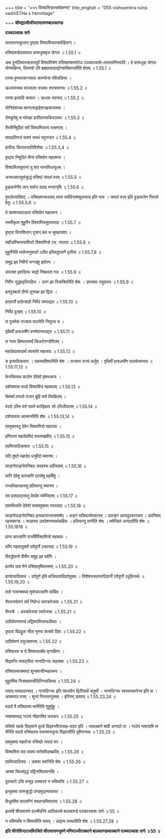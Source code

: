 +++
title = "०५५ विश्वामित्रास्त्रमोक्षणम्"
title_english = "055 vishvamitra ruins vashiSTHa s hermitage"

+++
**श्रीमद्वाल्मीकीयरामायणम्बालकाण्डः**

**पञ्चपञ्चाशः सर्गः**

ततस्तानाकुलान् दृष्ट्वा विश्वामित्रास्त्रमोहितान् ।

वसिष्ठश्चोदयामास कामधुक्सृज योगतः ॥ 1.55.1 ॥

अथ पुनर्दिव्यास्त्रलाभपूर्वं विश्वामित्रेण वसिष्ठाश्रमसंरोधः पञ्चपञ्चाशे–ततस्तानित्यादि । हे कामधुक् योगतः योगमहिम्ना, तिरश्चो ऽपि ब्रह्मप्रसादाद्योगशक्तिरस्तीति ज्ञेयम् ॥ 1.55.1 ॥

तस्या हुम्भारवाज्जाताः काम्भोजा रविसन्निभाः ।

ऊधसस्त्वथ सञ्जाताः पप्लवाः शस्त्रपाणयः ॥ 1.55.2 ॥

तस्या इत्यादि चत्वारः । ऊधसः स्तनात् ॥ 1.55.2 ॥

योनिदेशाच्च यवनाःशकृद्देशाच्छकास्तथा ।

रोमकूपेषु च म्लेच्छा हारीतास्सकिरातकाः ॥ 1.55.3 ॥

तैस्तैर्निषूदितं सर्वं विश्वामित्रस्य तत्क्षणात् ।

सपदातिगजं साश्वं सरथं रघुनन्दन ॥ 1.55.4 ॥

हारीताः किरातजातिविशेषाः ॥ 1.55.3,4 ॥

दृष्ट्वा निषूदितं सैन्यं वसिष्ठेन महात्मना ।

विश्वामित्रसुतानां तु शतं नानाविधायुधम् ।

अभ्यधावत्सुसंक्रुद्धं वसिष्ठं जपतां वरम् ॥ 1.55.5 ॥

हुङ्कारेणैव तान् सर्वान् ददाह भगवानृषिः ॥ 1.55.6 ॥

दृष्ट्वेत्यादिषट् । वसिष्ठमभ्यधावत् तस्य सर्वविनाशमूलत्वात् इति भावः । जपतां वरम् इति हुङ्कारेण निरासे हेतुः ॥ 1.55.5,6 ॥

ते साश्वरथपादाता वसिष्ठेन महात्मना ।

भस्मीकृता मुहूर्तेन विश्वामित्रसुतास्तदा ॥ 1.55.7 ॥

दृष्ट्वा विनाशितान् पुत्रान् बलं च सुमहायशाः ।

सव्रीडश्चिन्तयाविष्टो विश्वामित्रो ऽभ्ावत्तदा ॥ 1.55.8 ॥

मुहूर्तेनेति मासेनानुवाको ऽधीत इतिवदुपसर्गे तृतीया ॥ 1.55.7,8 ॥

समुद्र इव निर्वेगो भग्नदंष्ट्र इवोरगः ।

उपरक्त इवादित्यः सद्यो निष्प्रभतां गतः ॥ 1.55.9 ॥

निर्वेगः युद्धप्रवृत्तिरहितः । उरग इव निःशक्तिरिति शेषः । उपरक्तः राहुग्रस्तः ॥ 1.55.9 ॥

हतपुत्रबलो दीनो लूनपक्ष इव द्विजः ।

हतदर्प्पो हतोत्साहो निर्वेदं समपद्यत ॥ 1.55.10 ॥

निर्वेदं दुःखम् ॥ 1.55.10 ॥

स पुत्रमेकं राज्याय पालयेति नियुज्य च ।

पृथिवीं क्षत्रधर्म्मेण वनमेवान्वपद्यत ॥ 1.55.11 ॥

स गत्वा हिमवत्पार्श्वं किन्नरोरगसेवितम् ।

महादेवप्रसादार्थं तपस्तेपे महातपाः ॥ 1.55.12 ॥

स इत्यादिचत्वारः । एकमवशिष्टमिति शेषः । राज्याय राज्यं कर्तुम् । पृथिवीं क्षत्रधर्म्येण पालयेत्यन्वयः ॥ 1.55.11,12 ॥

केनचित्त्वथ कालेन देवेशो वृषभध्वजः ।

दर्शयामास वरदो विश्वामित्रं महाबलम् ॥ 1.55.13 ॥

किमर्थं तप्यसे राजन् ब्रूहि यत्ते विवक्षितम् ।

वरदो ऽस्मि वरो यस्ते काङ्क्षितः सो ऽभिधीयताम् ॥ 1.55.14 ॥

दर्शयामास आत्मानमिति शेषः ॥ 1.55.13,14 ॥

एवमुक्तस्तु देवेन विश्वामित्रो महातपाः ।

प्रणिपत्य महादेवमिदं वचनमब्रवीत् ॥ 1.55.15 ॥

एवमित्यादिचत्वारः ॥ 1.55.15 ॥

यदि तुष्टो महादेव धनुर्वेदो ममानघ ।

साङ्गोपाङ्गोपनिषदः सरहस्यः प्रदीयताम् ॥ 1.55.16 ॥

यानि देवेषु चास्त्राणि दानवेषु महर्षिषु ।

गन्धर्वयक्षरक्षस्सु प्रतिभान्तु ममानघ ।

तव प्रसादाद्भवतु देवदेव ममेप्सितम् ॥ 1.55.17 ॥

एवमस्त्विति देवेशो वाक्यमुक्त्वा गतस्तदा ॥ 1.55.18 ॥

साङ्गोपाङ्गोपनिषद इत्यकारान्तत्वमार्षम् । अङ्गं सन्निपत्योपकारम् । उपाङ्गं आरादुपकारकम् । उपनिषत् रहस्यमन्त्रः । सरहस्यः उपदेशगम्यार्थसहितः । प्रतिभान्तु तानीति शेषः । ममेप्सितं अन्यदपीति शेषः ॥ 1.55.1618 ॥

प्राप्य चास्त्राणि राजर्षिर्विश्वामित्रो महाबलः ।

दर्पेण महतायुक्तो दर्पपूर्णो ऽभवत्तदा ॥ 1.55.19 ॥

विवर्द्धमानो वीर्येण समुद्र इव पर्वणि ।

हतमेव तदा मेने वसिष्ठमृषिसत्तमम् ॥ 1.55.20 ॥

प्राप्येत्यादिसप्त । दर्पपूर्ण इति क्षत्रियत्वादिदर्पयुक्तः । विशेषास्त्रलाभादिदानीं दर्पपूर्णो ऽभूदित्यर्थः ॥ 1.55.19,20 ॥

ततो गत्वाश्रमपदं मुमोचास्त्राणि पार्थिवः ।

यैस्तत्तपोवनं सर्वं निर्दग्धं चास्त्रतेजसा ॥ 1.55.21 ॥

यैरस्त्रैः । अस्त्रतेजसा स्वतेजसा ॥ 1.55.21 ॥

उदीर्यमाणमस्त्रं तद्विश्वामित्रस्यधीमतः ।

दृष्ट्वा विप्रद्रुता भीता मुनयः शतशो दिशः ॥ 1.55.22 ॥

उदीर्यमाणं प्रयुज्यमानम् ॥ 1.55.22 ॥

वसिष्ठस्य च ये शिष्यास्तथैव मृगपक्षिणः ।

विद्रवन्ति भयाद्भीता नानादिग्भ्यः सहस्रशः ॥ 1.55.23 ॥

वसिष्ठस्याश्रमपदं शून्यमासीन्महात्मनः ।

मुहूर्तमिव निःशब्दमासीदिरिणसन्निभम् ॥ 1.55.24 ॥

भयात् भयदादस्त्रात् । नानादिग्भ्यः इति व्यत्ययेन द्वितीयार्थे चतुर्थी । नानादिग्भ्यः स्वस्वस्थानेभ्य इति वा । आश्रमपदं वनम् । शून्यं निस्तरुगुल्मम् । इरिणम् ऊषरम् ॥ 1.55.23,24 ॥

वदतो वै वसिष्ठस्य माभैरिति मुहुर्मुहुः ।

नाशयाम्यद्य गाधेयं नीहारमिव भास्करः ॥ 1.55.25 ॥

वसिष्ठे रक्षके विद्यमाने कुतो विद्रवन्तीत्यत्राह–वदत इति । भावलक्षणे षष्ठी अनादरे वा । गाधेयं नाशयामि मा भैरिति वदतो वसिष्ठस्य वचनमनादृत्य विद्रवन्तीति पूर्वेणान्वयः ॥ 1.55.25 ॥

एवमुक्त्वा महातेजा वसिष्ठो जपतां वरः ।

विश्वामित्रं तदा वाक्यं सरोषमिदमब्रवीत् ॥ 1.55.26 ॥

एवमित्यादित्रयः । उक्त्वा स्वानिति शेषः ॥ 1.55.26 ॥

आश्रमं चिरसंवृद्धं यद्विनाशितवानसि ।

दुराचारो ऽसि तन्मूढ तस्मात्त्वं न भविष्यसि ॥ 1.55.27 ॥

इत्युक्त्वा परमक्रुद्धो दण्डमुद्यम्यसत्वरः ।

विधूममिव कालाग्निं यमदण्डमिवापरम् ॥ 1.55.28 ॥

इत्यार्षे श्रीरामायणे वाल्मीकीये आदिकाव्ये बालकाण्डे पञ्चपञ्चाशः सर्गः ॥ 55 ॥

न भविष्यसि न शिष्यसीति यावत् । उद्यम्य तस्थाविति शेषः ॥ 1.55.27,28 ॥

**इति श्रीगोविन्दराजविरचिते श्रीरामायणभूषणे मणिमञ्जीराख्याने बालकाण्डव्याख्याने पञ्चपञ्चाशः सर्गः ॥ 55 ॥**
